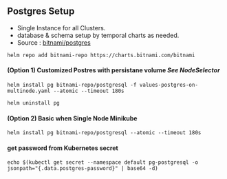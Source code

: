 
## Postgres Setup
- Single Instance for all Clusters.
- database & schema setup by temporal charts as needed. 
- Source : [bitnami/postgres](https://github.com/bitnami/charts/tree/main/bitnami/postgresql/#installing-the-chart)

```shell
helm repo add bitnami-repo https://charts.bitnami.com/bitnami 
```
####  (Option 1) Customized Postres with persistane volume *See NodeSelector*
```shell
helm install pg bitnami-repo/postgresql -f values-postgres-on-multinode.yaml --atomic --timeout 180s 

helm uninstall pg
```


####   (Option 2) Basic when Single Node Minikube 
```shell
helm install pg bitnami-repo/postgresql --atomic --timeout 180s 
```

#### get password from Kubernetes secret 
```shell
echo $(kubectl get secret --namespace default pg-postgresql -o jsonpath="{.data.postgres-password}" | base64 -d)
```


